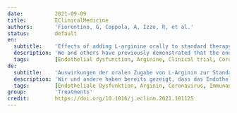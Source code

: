```yaml
---
date:          2021-09-09
title:         EClinicalMedicine
authors:       'Fiorentino, G, Coppola, A, Izzo, R, et al.'
status:        default
en:
  subtitle:    'Effects of adding L-arginine orally to standard therapy in patients with COVID-19: A randomized, double-blind, placebo-controlled, parallel-group trial. Results of the first interim analysis'
  description: 'We and others have previously demonstrated that the endothelium is a primary target of the severe acute respiratory syndrome coronavirus 2 (SARS-CoV-2), and L-arginine has been shown to improve endothelial dysfunction. However, the effects of L-arginine have never been evaluated in coronavirus disease 2019 (COVID-19). This is a parallel-group, double-blind, randomized, placebo-controlled trial conducted on patients hospitalized for severe COVID-19. Patients received 1.66 g L-arginine twice a day or placebo, administered orally. The primary efficacy endpoint was a reduction in respiratory support assessed 10 and 20 days after randomization. Secondary outcomes were the length of in-hospital stay, the time to normalization of lymphocyte number, and the time to obtain a negative real-time reverse transcription polymerase chain reaction (RT-PCR) for SARS-CoV-2 on nasopharyngeal swab. We present here the results of the initial interim analysis on the first 101 patients. No treatment-emergent serious adverse events were attributable to L-arginine. At 10-day evaluation, 71.1% of patients in the L-arginine arm and 44.4% in the placebo arm had the respiratory support reduced; however, a significant difference was not detected 20 days after randomization. Strikingly, patients treated with L-arginine exhibited a significantly reduced in-hospital stay vs placebo, with a median (interquartile range 25th,75th percentile) of 46 days (45,46) in the placebo group vs 25 days (21,26) in the L-arginine group; these findings were also confirmed after adjusting for potential confounders including age, duration of symptoms, comorbidities, D-dimer, as well as antiviral and anticoagulant treatments. The other secondary outcomes were not significantly different between groups. In this interim analysis, adding oral L-arginine to standard therapy in patients with severe COVID-19 significantly decreases the length of hospitalization and reduces the respiratory support at 10 but not at 20 days after starting the treatment.'
  tags:        [Endothelial dysfunction, Arginine, Clinical trial, Coronavirus, Immune response]
de:
  subtitle:    'Auswirkungen der oralen Zugabe von L-Arginin zur Standardtherapie bei Patienten mit COVID-19: Eine randomisierte, doppelblinde, placebokontrollierte Parallelgruppenstudie. Ergebnisse der ersten Zwischenanalyse'
  description: 'Wir und andere haben bereits gezeigt, dass das Endothel ein primäres Ziel des schweren akuten respiratorischen Syndroms Coronavirus 2 (SARS-CoV-2) ist, und es hat sich gezeigt, dass L-Arginin die endotheliale Dysfunktion verbessert. Die Auswirkungen von L-Arginin wurden jedoch noch nie bei der Coronavirus-Krankheit 2019 (COVID-19) untersucht. Dies ist eine parallele, doppelblinde, randomisierte, placebokontrollierte Studie, die an Patienten durchgeführt wurde, die wegen einer schweren COVID-19-Erkrankung ins Krankenhaus eingeliefert wurden. Die Patienten erhielten zweimal täglich 1,66 g L-Arginin oder Placebo, die oral verabreicht wurden. Der primäre Wirksamkeitsendpunkt war eine Verringerung der Beatmungsunterstützung, die 10 und 20 Tage nach der Randomisierung gemessen wurde. Sekundäre Endpunkte waren die Dauer des Krankenhausaufenthalts, die Zeit bis zur Normalisierung der Lymphozytenzahl und die Zeit bis zum Erhalt einer negativen Reverse-Transkriptions-Polymerase-Kettenreaktion (RT-PCR) in Echtzeit für SARS-CoV-2 auf einem Nasopharyngealabstrich. Wir stellen hier die Ergebnisse der ersten Zwischenanalyse der ersten 101 Patienten vor. Keine behandlungsbedingten schwerwiegenden unerwünschten Ereignisse waren auf L-Arginin zurückzuführen. Bei der 10-Tage-Auswertung wurde bei 71,1 % der Patienten im L-Arginin-Arm und bei 44,4 % im Placebo-Arm die Atemunterstützung reduziert; 20 Tage nach der Randomisierung wurde jedoch kein signifikanter Unterschied festgestellt. Auffallend ist, dass die mit L-Arginin behandelten Patienten eine signifikant kürzere Verweildauer im Krankenhaus aufwiesen als die Placebogruppe, mit einem Median (Interquartilsbereich 25., 75. Perzentil) von 46 Tagen (45, 46) in der Placebogruppe gegenüber 25 Tagen (21, 26) in der L-Arginin-Gruppe; diese Ergebnisse wurden auch nach Adjustierung für potenzielle Störfaktoren wie Alter, Dauer der Symptome, Begleiterkrankungen, D-Dimer sowie antivirale und gerinnungshemmende Behandlungen bestätigt. Bei den anderen sekundären Endpunkten gab es keine signifikanten Unterschiede zwischen den Gruppen. In dieser Zwischenanalyse führt die zusätzliche Einnahme von oralem L-Arginin zur Standardtherapie bei Patienten mit schwerer COVID-19 zu einer signifikanten Verringerung der Dauer des Krankenhausaufenthalts und zu einer Reduzierung der Beatmungsunterstützung 10, aber nicht 20 Tage nach Beginn der Behandlung.' 
  tags:        [Endotheliale Dysfunktion, Arginin, Coronavirus, Immunantwort, Klinische Studien]
group:         'Treatments'
credit:        https://doi.org/10.1016/j.eclinm.2021.101125
---
```


